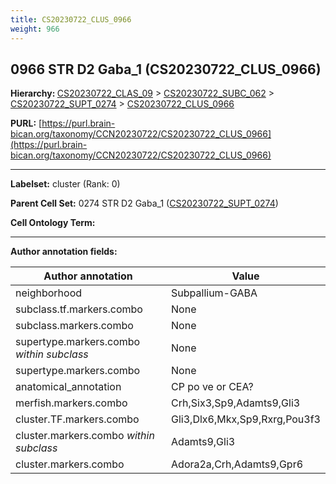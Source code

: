 ```yaml
---
title: CS20230722_CLUS_0966
weight: 966
---
```

## 0966 STR D2 Gaba_1 (CS20230722_CLUS_0966)
<b>Hierarchy: </b>
[CS20230722_CLAS_09](../CS20230722_CLAS_09) >
[CS20230722_SUBC_062](../CS20230722_SUBC_062) >
[CS20230722_SUPT_0274](../CS20230722_SUPT_0274) >
[CS20230722_CLUS_0966](../CS20230722_CLUS_0966)

**PURL:** [https://purl.brain-bican.org/taxonomy/CCN20230722/CS20230722_CLUS_0966](https://purl.brain-bican.org/taxonomy/CCN20230722/CS20230722_CLUS_0966)

---


**Labelset:** cluster (Rank: 0)

**Parent Cell Set:** 0274 STR D2 Gaba_1 ([CS20230722_SUPT_0274](../CS20230722_SUPT_0274))



**Cell Ontology Term:** 

[MARKER GENES.]: #


---

[TRANSFERRED ANNOTATIONS.]: #


[AUTHOR ANNOTATION FIELDS.]: #


**Author annotation fields:**

| Author annotation | Value |
|-------------------|-------|
|neighborhood|Subpallium-GABA|
|subclass.tf.markers.combo|None|
|subclass.markers.combo|None|
|supertype.markers.combo _within subclass_|None|
|supertype.markers.combo|None|
|anatomical_annotation|CP po ve or CEA?|
|merfish.markers.combo|Crh,Six3,Sp9,Adamts9,Gli3|
|cluster.TF.markers.combo|Gli3,Dlx6,Mkx,Sp9,Rxrg,Pou3f3|
|cluster.markers.combo _within subclass_|Adamts9,Gli3|
|cluster.markers.combo|Adora2a,Crh,Adamts9,Gpr6|
